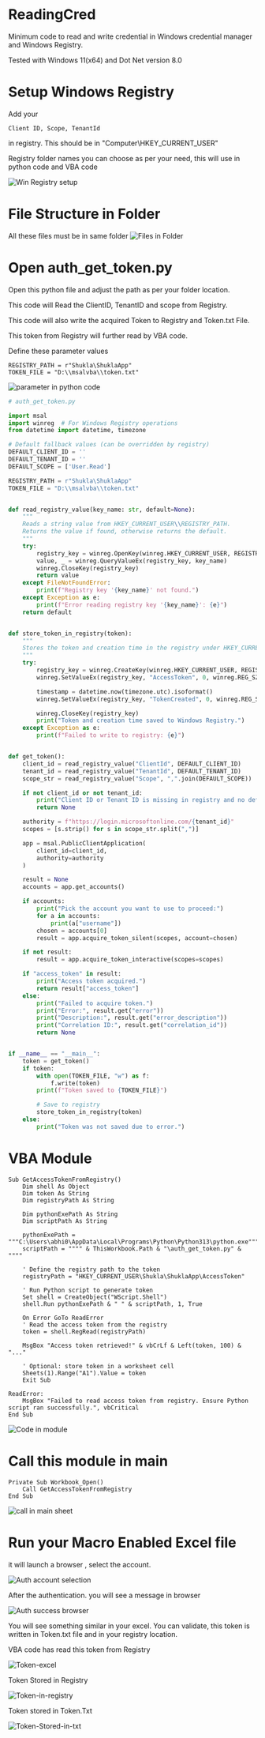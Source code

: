# ReadingCred

Minimum code to read and write credential in Windows credential manager and Windows Registry.

Tested with Windows 11(x64) and Dot Net version 8.0
# Setup Windows Registry
Add your 
```plaintext
Client ID, Scope, TenantId
```

in registry. This should be in "Computer\HKEY_CURRENT_USER\"

Registry folder names you can choose as per your need, this will use in python code and VBA code

![Win Registry setup](Win-Registry-setup.png)

# File Structure in Folder

All these files must be in same folder
![Files in Folder](Files-in-Folder.png)

# Open auth_get_token.py
Open this python file and adjust the path as per your folder location.

This code will Read the ClientID, TenantID and scope from Registry.

This code will also write the acquired Token to Registry and Token.txt File.

This token from Registry will further read by VBA code.

Define these parameter values 
```plaintext
REGISTRY_PATH = r"Shukla\ShuklaApp"
TOKEN_FILE = "D:\\msalvba\\token.txt"
```
![parameter in python code](parameter-in-python-code.png)

```python
# auth_get_token.py

import msal
import winreg  # For Windows Registry operations
from datetime import datetime, timezone

# Default fallback values (can be overridden by registry)
DEFAULT_CLIENT_ID = ''
DEFAULT_TENANT_ID = ''
DEFAULT_SCOPE = ['User.Read']

REGISTRY_PATH = r"Shukla\ShuklaApp"
TOKEN_FILE = "D:\\msalvba\\token.txt"


def read_registry_value(key_name: str, default=None):
    """
    Reads a string value from HKEY_CURRENT_USER\\REGISTRY_PATH.
    Returns the value if found, otherwise returns the default.
    """
    try:
        registry_key = winreg.OpenKey(winreg.HKEY_CURRENT_USER, REGISTRY_PATH, 0, winreg.KEY_READ)
        value, _ = winreg.QueryValueEx(registry_key, key_name)
        winreg.CloseKey(registry_key)
        return value
    except FileNotFoundError:
        print(f"Registry key '{key_name}' not found.")
    except Exception as e:
        print(f"Error reading registry key '{key_name}': {e}")
    return default


def store_token_in_registry(token):
    """
    Stores the token and creation time in the registry under HKEY_CURRENT_USER\\REGISTRY_PATH.
    """
    try:
        registry_key = winreg.CreateKey(winreg.HKEY_CURRENT_USER, REGISTRY_PATH)
        winreg.SetValueEx(registry_key, "AccessToken", 0, winreg.REG_SZ, token)

        timestamp = datetime.now(timezone.utc).isoformat()
        winreg.SetValueEx(registry_key, "TokenCreated", 0, winreg.REG_SZ, timestamp)

        winreg.CloseKey(registry_key)
        print("Token and creation time saved to Windows Registry.")
    except Exception as e:
        print(f"Failed to write to registry: {e}")


def get_token():
    client_id = read_registry_value("ClientId", DEFAULT_CLIENT_ID)
    tenant_id = read_registry_value("TenantId", DEFAULT_TENANT_ID)
    scope_str = read_registry_value("Scope", ",".join(DEFAULT_SCOPE))

    if not client_id or not tenant_id:
        print("Client ID or Tenant ID is missing in registry and no default is set.")
        return None

    authority = f"https://login.microsoftonline.com/{tenant_id}"
    scopes = [s.strip() for s in scope_str.split(",")]

    app = msal.PublicClientApplication(
        client_id=client_id,
        authority=authority
    )

    result = None
    accounts = app.get_accounts()

    if accounts:
        print("Pick the account you want to use to proceed:")
        for a in accounts:
            print(a["username"])
        chosen = accounts[0]
        result = app.acquire_token_silent(scopes, account=chosen)

    if not result:
        result = app.acquire_token_interactive(scopes=scopes)

    if "access_token" in result:
        print("Access token acquired.")
        return result["access_token"]
    else:
        print("Failed to acquire token.")
        print("Error:", result.get("error"))
        print("Description:", result.get("error_description"))
        print("Correlation ID:", result.get("correlation_id"))
        return None


if __name__ == "__main__":
    token = get_token()
    if token:
        with open(TOKEN_FILE, "w") as f:
            f.write(token)
        print(f"Token saved to {TOKEN_FILE}")

        # Save to registry
        store_token_in_registry(token)
    else:
        print("Token was not saved due to error.")
```


# VBA Module   
  
```vbscript
Sub GetAccessTokenFromRegistry()
    Dim shell As Object
    Dim token As String
    Dim registryPath As String
    
    Dim pythonExePath As String
    Dim scriptPath As String

    pythonExePath = """C:\Users\abhi0\AppData\Local\Programs\Python\Python313\python.exe"""
    scriptPath = """" & ThisWorkbook.Path & "\auth_get_token.py" & """"

    ' Define the registry path to the token
    registryPath = "HKEY_CURRENT_USER\Shukla\ShuklaApp\AccessToken"

    ' Run Python script to generate token
    Set shell = CreateObject("WScript.Shell")
    shell.Run pythonExePath & " " & scriptPath, 1, True

    On Error GoTo ReadError
    ' Read the access token from the registry
    token = shell.RegRead(registryPath)

    MsgBox "Access token retrieved!" & vbCrLf & Left(token, 100) & "..."

    ' Optional: store token in a worksheet cell
    Sheets(1).Range("A1").Value = token
    Exit Sub

ReadError:
    MsgBox "Failed to read access token from registry. Ensure Python script ran successfully.", vbCritical
End Sub
```
![Code in module](Code-in-module.png)
# Call this module in main 

```vbscript
Private Sub Workbook_Open()
    Call GetAccessTokenFromRegistry
End Sub
```

![call in main sheet](call-in-main-sheet.png)

# Run your Macro Enabled Excel file
it will launch a browser , select the account.

![Auth account selection](Auth-account-selection.png)

After the authentication. you will see a message in browser

![Auth success browser](Auth-success-browser.png)

You will see something similar in your excel. You can validate, this token is written in Token.txt file and in your registry location. 

VBA code has read this token from Registry

![Token-excel](Token-in-excel.png)

Token Stored in Registry 

![Token-in-registry](Token-in-registry.png)

Token stored in Token.Txt

![Token-Stored-in-txt](Token-stored-in-txt.png)




